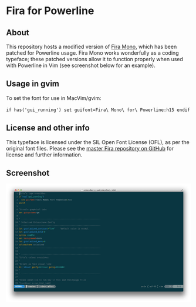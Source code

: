 # Fira for Powerline

## About
This repository hosts a modified version of [Fira Mono](https://mozilla.github.io/Fira/), which has been patched for Powerline usage. Fira Mono works wonderfully as a coding typeface; these patched versions allow it to function properly when used with Powerline in Vim (see screenshot below for an example).

## Usage in gvim
To set the font for use in MacVim/gvim:

`if has('gui_running')
  set guifont=Fira\ Mono\ for\ Powerline:h15
endif`

## License and other info
This typeface is licensed under the SIL Open Font License (OFL), as per the original font files. Please see the [master Fira repository on GitHub](https://github.com/mozilla/Fira) for license and further information.

## Screenshot
![Screenshot](fmp-screenshot.png)
